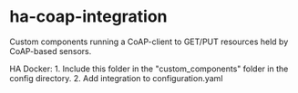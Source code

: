 # ha-coap-integration
Custom components running a CoAP-client to GET/PUT resources held by CoAP-based sensors.

HA Docker: 
    1. Include this folder in the "custom_components" folder in the config directory.
    2. Add integration to configuration.yaml
